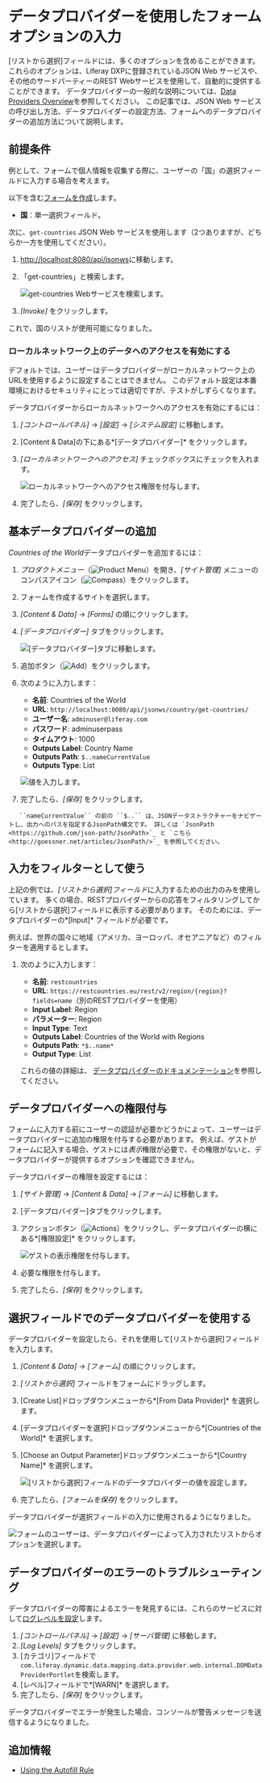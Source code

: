 # データプロバイダーを使用したフォームオプションの入力

[リストから選択]フィールドには、多くのオプションを含めることができます。 これらのオプションは、Liferay DXPに登録されているJSON Web サービスや、その他のサードパーティーのREST Webサービスを使用して、自動的に提供することができます。 データプロバイダーの一般的な説明については、[Data Providers Overview](./data-providers-overview.md)を参照してください。 この記事では、JSON Web サービスの呼び出し方法、データプロバイダーの設定方法、フォームへのデータプロバイダーの追加方法について説明します。

## 前提条件

例として、フォームで個人情報を収集する際に、ユーザーの「国」の選択フィールドに入力する場合を考えます。

以下を含む[フォームを作成](../creating-and-managing-forms/creating-forms.md)します。

  - **国**：単一選択フィールド。

次に、`get-countries` JSON Web サービスを使用します（2つありますが、どちらか一方を使用してください）。

1.  <http://localhost:8080/api/jsonws>に移動します。

2.  「get-countries」と検索します。

    ![get-countries Webサービスを検索します。](./using-the-rest-data-provider-to-populate-form-options/images/01.png)

3.  *[Invoke]* をクリックします。

これで、国のリストが使用可能になりました。

### ローカルネットワーク上のデータへのアクセスを有効にする

デフォルトでは、ユーザーはデータプロバイダーがローカルネットワーク上のURLを使用するように設定することはできません。 このデフォルト設定は本番環境におけるセキュリティにとっては適切ですが、テストがしずらくなります。

データプロバイダーからローカルネットワークへのアクセスを有効にするには：

1.  *[コントロールパネル]* → *[設定]* → *[システム設定]* に移動します。

2.  [Content & Data]の下にある*[データプロバイダー]* をクリックします。

3.  *[ローカルネットワークへのアクセス]* チェックボックスにチェックを入れます。

    ![ローカルネットワークへのアクセス権限を付与します。](./using-the-rest-data-provider-to-populate-form-options/images/02.png)

4.  完了したら、*[保存]* をクリックします。

## 基本データプロバイダーの追加

*Countries of the World*データプロバイダーを追加するには：

1.  *プロダクトメニュー*（![Product Menu](../../../images/icon-product-menu.png)）を開き、*[サイト管理]* メニューのコンパスアイコン（![Compass](../../../images/icon-compass.png)）をクリックします。

2.  フォームを作成するサイトを選択します。

3.  *[Content & Data]* → *[Forms]* の順にクリックします。

4.  *[データプロバイダー]* タブをクリックします。

    ![[データプロバイダー]タブに移動します。](./using-the-rest-data-provider-to-populate-form-options/images/03.png)

5.  追加ボタン（![Add](../../../images/icon-add.png)）をクリックします。

6.  次のように入力します：

      - **名前**: Countries of the World
      - **URL**: `http://localhost:8080/api/jsonws/country/get-countries/`
      - **ユーザー名**: `adminuser@liferay.com`
      - **パスワード**: adminuserpass
      - **タイムアウト**: 1000
      - **Outputs Label**: Country Name
      - **Outputs Path**: `$..nameCurrentValue`
      - **Outputs Type**: List

    ![値を入力します。](./using-the-rest-data-provider-to-populate-form-options/images/04.png)

7.  完了したら、*[保存]* をクリックします。

<!-- end list -->

``` note::
   ``nameCurrentValue`` の前の ``$..`` は、JSONデータストラクチャーをナビゲートし、出力へのパスを指定するJsonPath構文です。 詳しくは `JsonPath <https://github.com/json-path/JsonPath>`_ と `こちら <http://goessner.net/articles/JsonPath/>`_ を参照してください。
```

## 入力をフィルターとして使う

上記の例では、*[リストから選択]フィールド*に入力するための出力のみを使用しています。 多くの場合、RESTプロバイダーからの応答をフィルタリングしてから[リストから選択]フィールドに表示する必要があります。 そのためには、データプロバイダーの*[Input]* フィールドが必要です。

例えば、世界の国々に地域（アメリカ、ヨーロッパ、オセアニアなど）のフィルターを適用するとします。

1.  次のように入力します：

      - **名前**: `restcountries`
      - **URL**: `https://restcountries.eu/rest/v2/region/{region}?fields=name`（別のRESTプロバイダーを使用）
      - **Input Label**: Region
      - **パラメーター**: Region
      - **Input Type**: Text
      - **Outputs Label**: Countries of the World with Regions
      - **Outputs Path**: `*$..name*`
      - **Output Type**: List

    これらの値の詳細は、 [データプロバイダーのドキュメンテーション](./data-providers-overview.md)を参照してください。

## データプロバイダーへの権限付与

フォームに入力する前にユーザーの認証が必要かどうかによって、ユーザーはデータプロバイダーに追加の権限を付与する必要があります。 例えば、ゲストがフォームに記入する場合、ゲストには*表示*権限が必要で、その権限がないと、データプロバイダーが提供するオプションを確認できません。

データプロバイダーの権限を設定するには：

1.  *[サイト管理]* → *[Content & Data]* → *[フォーム]* に移動します。

2.  [データプロバイダー]タブをクリックします。

3.  アクションボタン（![Actions](../../../images/icon-actions.png)）をクリックし、データプロバイダーの横にある*[権限設定]* をクリックします。

    ![ゲストの表示権限を付与します。](./using-the-rest-data-provider-to-populate-form-options/images/06.png)

4.  必要な権限を付与します。

5.  完了したら、*[保存]* をクリックします。

## 選択フィールドでのデータプロバイダーを使用する

データプロバイダーを設定したら、それを使用して[リストから選択]フィールドを入力します。

1.  *[Content & Data]* → *[フォーム]* の順にクリックします。

2.  *[リストから選択]* フィールドをフォームにドラッグします。

3.  [Create List]ドロップダウンメニューから*[From Data Provider]* を選択します。

4.  [データプロバイダーを選択]ドロップダウンメニューから*[Countries of the World]* を選択します。

5.  [Choose an Output Parameter]ドロップダウンメニューから*[Country Name]* を選択します。

    ![[リストから選択]フィールドのデータプロバイダーの値を設定します。](./using-the-rest-data-provider-to-populate-form-options/images/05.png)

6.  完了したら、*[フォームを保存]* をクリックします。

データプロバイダーが選択フィールドの入力に使用されるようになりました。

![フォームのユーザーは、データプロバイダーによって入力されたリストからオプションを選択します。](./using-the-rest-data-provider-to-populate-form-options/images/07.png)

## データプロバイダーのエラーのトラブルシューティング

データプロバイダーの障害によるエラーを発見するには、これらのサービスに対して[ログレベルを設定](../../../system-administration/using-the-server-administration-panel/configuring-logging.md)します。

1.  *[コントロールパネル]* → *[設定]* → *[サーバ管理]* に移動します。
2.  *[Log Levels]* タブをクリックします。
3.  [カテゴリ]フィールドで`com.liferay.dynamic.data.mapping.data.provider.web.internal.DDMDataProviderPortlet`を検索します。
4.  [レベル]フィールドで*[WARN]* を選択します。
5.  完了したら、*[保存]* をクリックします。

データプロバイダーでエラーが発生した場合、コンソールが警告メッセージを送信するようになりました。

## 追加情報

  - [Using the Autofill Rule](../form-rules/using-the-autofill-rule.md)
